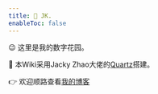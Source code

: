 ```yaml
---
title: 🦊 JK.
enableToc: false
---
```


😉 这里是我的数字花园。

📃 本Wiki采用Jacky Zhao大佬的[Quartz](https://github.com/jackyzha0/quartz)搭建。

👉 欢迎顺路查看[我的博客](https://jk2333.com/)



